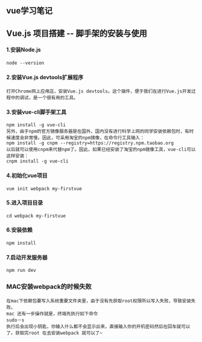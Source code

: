 ## vue学习笔记
## Vue.js 项目搭建 -- 脚手架的安装与使用
#### 1.安装Node.js
    node --version
#### 2.安装Vue.js devtools扩展程序
    打开Chrome网上应用店，安装Vue.js devtools。这个插件，便于我们在进行Vue.js开发过程中的调试，是一个很有用的工具。
#### 3.安装vue-cli脚手架工具
    npm install -g vue-cli  
    另外，由于npm的官方镜像服务器是在国外，国内没有进行科学上网的同学安装依赖包时，有时候速度会非常慢。因此，可采用淘宝的npm镜像，在命令行工具输入：  
    npm install -g cnpm --registry=https://registry.npm.taobao.org  
    以后就可以使用cnpm来代替npm了。因此，如果已经安装了淘宝的npm镜像工具，vue-cli可以这样安装：
    cnpm install -g vue-cli
#### 4.初始化vue项目
    vue init webpack my-firstvue
#### 5.进入项目目录
    cd webpack my-firstvue
#### 6.安装依赖
    npm install
#### 7.启动开发服务器
    npm run dev
### MAC安装webpack的时候失败
    在mac下依赖包要写入系统重要文件夹里，由于没有先获取root权限所以写入失败，导致安装失败。 
    mac 还有一步操作就是，终端先执行如下命令
    sudo－s
    执行后会出现小钥匙，你输入什么都不会显示出来，直接输入你的开机密码然后在回车就可以了。获取完root 在去安装webpack 就可以了~
